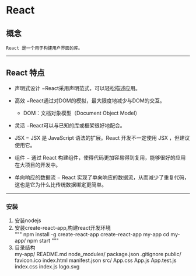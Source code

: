 # React

## 概念
	React 是一个用于构建用户界面的库。  
***
## React 特点
* 声明式设计 −React采用声明范式，可以轻松描述应用。

* 高效 −React通过对DOM的模拟，最大限度地减少与DOM的交互。
	* DOM：文档对象模型（Document Object Model）

* 灵活 −React可以与已知的库或框架很好地配合。

* JSX − JSX 是 JavaScript 语法的扩展。React 开发不一定使用 JSX ，但建议使用它。

* 组件 − 通过 React 构建组件，使得代码更加容易得到复用，能够很好的应用在大项目的开发中。

* 单向响应的数据流 − React 实现了单向响应的数据流，从而减少了重复代码，这也是它为什么比传统数据绑定更简单。
***
### 安装
1. 安装nodejs
2. 安装create-react-app,构建react开发环境  
"""
		npm install -g create-react-app
		create-react-app my-app
		cd my-app/
		npm start
"""
3. 目录结构  
		my-app/
		  README.md
		  node_modules/
		  package.json
		  .gitignore
		  public/
			favicon.ico
			index.html
			manifest.json
		  src/
			App.css
			App.js
			App.test.js
			index.css
			index.js
			logo.svg